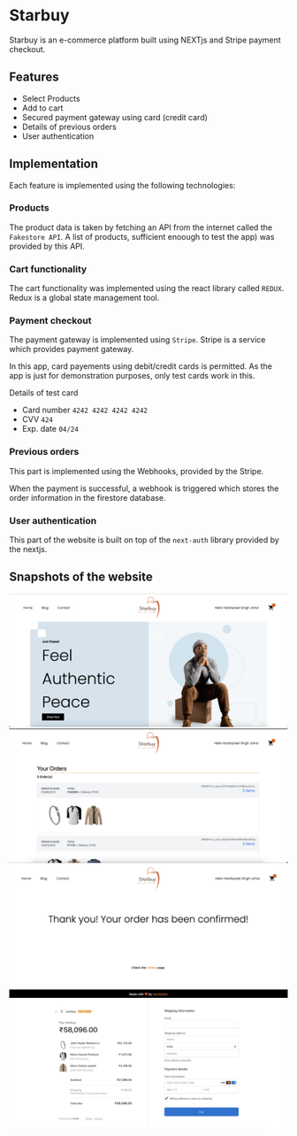 # Starbuy

Starbuy is an e-commerce platform built using NEXTjs and Stripe payment checkout.

## Features
+ Select Products
+ Add to cart
+ Secured payment gateway using card (credit card)
+ Details of previous orders
+ User authentication

## Implementation
Each feature is implemented using the following technologies:

### Products
The product data is taken by fetching an API from the internet called the `Fakestore API`. A list of products, sufficient enoough to test the app) was provided by this API.

### Cart functionality
The cart functionality was implemented using the react library called `REDUX`. Redux is a global state management tool.

### Payment checkout
The payment gateway is implemented using `Stripe`. Stripe is a service which provides payment gateway. 

In this app, card payements using debit/credit cards is permitted. As the app is just for demonstration purposes, only test cards work in this. 

Details of test card 
+ Card number `4242 4242 4242 4242`
+ CVV `424`
+ Exp. date `04/24`

### Previous orders
This part is implemented using the Webhooks, provided by the Stripe.

When the payment is successful, a webhook is triggered which stores the order information in the firestore database.

### User authentication
This part of the website is built on top of the `next-auth` library provided by the nextjs.

## Snapshots of the website
<img src="./demo/1.png">
<img src="./demo/2.png">
<img src="./demo/3.png">
<img src="./demo/4.png">